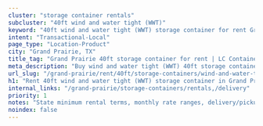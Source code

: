 ```yaml
---
cluster: "storage container rentals"
subcluster: "40ft wind and water tight (WWT)"
keyword: "40ft wind and water tight (WWT) storage container for rent Grand Prairie, TX"
intent: "Transactional-Local"
page_type: "Location-Product"
city: "Grand Prairie, TX"
title_tag: "Grand Prairie 40ft storage container for rent | LC Container"
meta_description: "Buy wind and water tight (WWT) 40ft storage container rent with local delivery in Grand Prairie, TX. LC Container — local Since 2003. Request a fast quote today."
url_slug: "/grand-prairie/rent/40ft/storage-containers/wind-and-water-tight-wwt"
h1: "Rent 40ft wind and water tight (WWT) storage container in Grand Prairie"
internal_links: "/grand-prairie/storage-containers/rentals,/delivery"
priority: 1
notes: "State minimum rental terms, monthly rate ranges, delivery/pickup fees, service area."
noindex: false
---
```


<!-- TODO: Add unique city/inventory copy, images, and internal links here. -->
